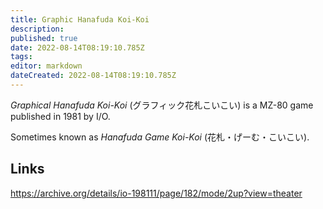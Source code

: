 ```yaml
---
title: Graphic Hanafuda Koi-Koi
description: 
published: true
date: 2022-08-14T08:19:10.785Z
tags: 
editor: markdown
dateCreated: 2022-08-14T08:19:10.785Z
---
```


_Graphical Hanafuda Koi-Koi_ (<span lang='ja'>グラフィック花札こいこい</span>) is a MZ-80 game published in 1981 by I/O. 

Sometimes known as _Hanafuda Game Koi-Koi_ (<span lang='ja'>花札・げーむ・こいこい</span>).

## Links
https://archive.org/details/io-198111/page/182/mode/2up?view=theater
